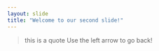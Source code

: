 ```yaml
---
layout: slide
title: "Welcome to our second slide!"
---
```

> this is a quote
Use the left arrow to go back!
